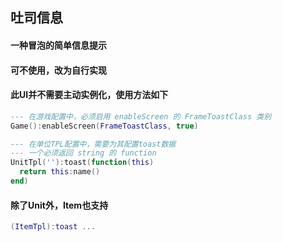 ## 吐司信息

#### 一种冒泡的简单信息提示

#### 可不使用，改为自行实现

#### 此UI并不需要主动实例化，使用方法如下

```lua
--- 在游戏配置中，必须启用 enableScreen 的 FrameToastClass 类别
Game():enableScreen(FrameToastClass, true)

--- 在单位TPL配置中，需要为其配置toast数据
--- 一个必须返回 string 的 function
UnitTpl(''):toast(function(this) 
  return this:name() 
end)
```

#### 除了Unit外，Item也支持

```lua
(ItemTpl):toast ...
```
